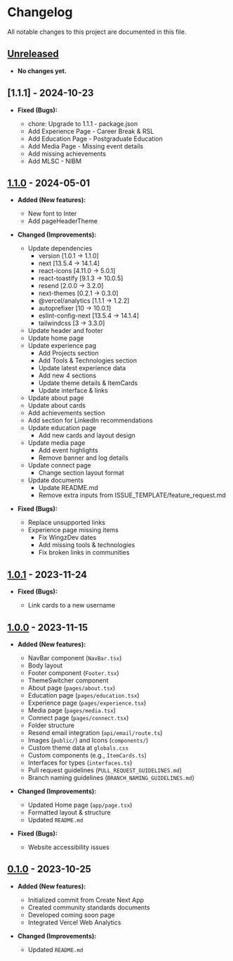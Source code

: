 # Changelog

All notable changes to this project are documented in this file.

## [Unreleased]

- **No changes yet.**

## [1.1.1] - 2024-10-23

- **Fixed (Bugs):**

  - chore: Upgrade to 1.1.1 - package.json
  - Add Experience Page - Career Break & RSL
  - Add Education Page - Postgraduate Education
  - Add Media Page - Missing event details
  - Add missing achievements
  - Add MLSC - NIBM

## [1.1.0] - 2024-05-01

- **Added (New features):**

  - New font to Inter
  - Add pageHeaderTheme

- **Changed (Improvements):**
  
  - Update dependencies
    - version [1.0.1 -> 1.1.0]
    - next [13.5.4 -> 14.1.4]
    - react-icons [4.11.0 -> 5.0.1]
    - react-toastify [9.1.3 -> 10.0.5]
    - resend [2.0.0 -> 3.2.0]
    - next-themes [0.2.1 -> 0.3.0]
    - @vercel/analytics [1.1.1 -> 1.2.2]
    - autoprefixer [10 -> 10.0.1]
    - eslint-config-next [13.5.4 -> 14.1.4]
    - tailwindcss [3 -> 3.3.0]
  - Update header and footer
  - Update home page
  - Update experience pag
    - Add Projects section
    - Add Tools & Technologies section
    - Update latest experience data
    - Add new 4 sections
    - Update theme details & ItemCards
    - Update interface & links
  - Update about page
  - Update about cards
  - Add achievements section
  - Add section for LinkedIn recommendations
  - Update education page
    - Add new cards and layout design
  - Update media page
    - Add event highlights
    - Remove banner and log details
  - Update connect page
    - Change section layout format
  - Update documents
    - Update README.md
    - Remove extra inputs from ISSUE_TEMPLATE/feature_request.md

- **Fixed (Bugs):**

  - Replace unsupported links
  - Experience page missing items
    - Fix WingzDev dates
    - Add missing tools & technologies
    - Fix broken links in communities

## [1.0.1] - 2023-11-24

- **Fixed (Bugs):**

  - Link cards to a new username

## [1.0.0] - 2023-11-15

- **Added (New features):**

  - NavBar component (`NavBar.tsx`)
  - Body layout
  - Footer component (`Footer.tsx`)
  - ThemeSwitcher component
  - About page (`pages/about.tsx`)
  - Education page (`pages/education.tsx`)
  - Experience page (`pages/experience.tsx`)
  - Media page (`pages/media.tsx`)
  - Connect page (`pages/connect.tsx`)
  - Folder structure
  - Resend email integration (`api/email/route.ts`)
  - Images (`public/`) and Icons (`components/`)
  - Custom theme data at `globals.css`
  - Custom components (e.g., `ItemCards.ts`)
  - Interfaces for types (`interfaces.ts`)
  - Pull request guidelines (`PULL_REQUEST_GUIDELINES.md`)
  - Branch naming guidelines (`BRANCH_NAMING_GUIDELINES.md`)

- **Changed (Improvements):**

  - Updated Home page (`app/page.tsx`)
  - Formatted layout & structure
  - Updated `README.md`

- **Fixed (Bugs):**

  - Website accessibility issues

## [0.1.0] - 2023-10-25

- **Added (New features):**

  - Initialized commit from Create Next App
  - Created community standards documents
  - Developed coming soon page
  - Integrated Vercel Web Analytics

- **Changed (Improvements):**

  - Updated `README.md`

<!-- Unreleased -->

[Unreleased]: https://github.com/dileepadev/dileepa.dev/tree/dev

<!-- 1.1.0 -->

[1.1.0]: https://github.com/dileepadev/dileepa.dev/compare/v1.0.1...v1.1.0

<!-- 1.0.1 -->

[1.0.1]: https://github.com/dileepadev/dileepa.dev/compare/v1.0.0...v1.0.1

<!-- 1.0.0 -->

[1.0.0]: https://github.com/dileepadev/dileepa.dev/compare/v0.1.0...v1.0.0

<!-- 0.1.0 -->

[0.1.0]: https://github.com/dileepadev/dileepa.dev/releases/tag/v0.1.0
